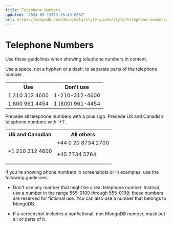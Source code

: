```yaml
---
title: Telephone Numbers
updated: '2024-08-13T13:16:43.865Z'
url: https://mongodb.com/docs/meta/style-guide/style/telephone-numbers/
---
```


# Telephone Numbers

Use these guidelines when showing telephone numbers in content.

Use a space, not a hyphen or a dash, to separate parts of the telephone number.

<table>
<tr>
<th id="Use">
Use

</th>
<th id="Don't%20use">
Don't use

</th>
</tr>
<tr>
<td headers="Use">
1 210 312 4600

</td>
<td headers="Don't%20use">
1-210-312-4600

</td>
</tr>
<tr>
<td headers="Use">
1 800 961 4454

</td>
<td headers="Don't%20use">
1 (800) 961-4454

</td>
</tr>
</table>Precede all telephone numbers with a plus sign. Precede US and Canadian telephone numbers with `+1`.

<table>
<tr>
<th id="US%20and%20Canadian">
US and Canadian

</th>
<th id="All%20others">
All others

</th>
</tr>
<tr>
<td headers="US%20and%20Canadian">
+1 210 312 4600

</td>
<td headers="All%20others">
+44 0 20 8734 2700

+45 7734 5764

</td>
</tr>
</table>If you're showing phone numbers in screenshots or in examples, use the following guidelines:

- Don't use any number that might be a real telephone number. Instead, use a number in the range 555-0100 through 555-0199; these numbers are reserved for fictional use. You can also use a number that belongs to MongoDB.

- If a screenshot includes a nonfictional, non MongoDB number, mask out all or parts of it.